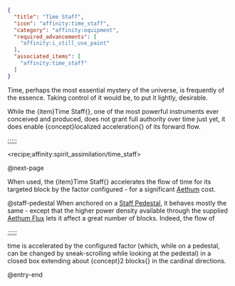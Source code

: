 ```json
{
  "title": "Time Staff",
  "icon": "affinity:time_staff",
  "category": "affinity:equipment",
  "required_advancements": [
    "affinity:i_still_use_paint"
  ],
  "associated_items": [
    "affinity:time_staff"
  ]
}
```

Time, perhaps the most essential mystery of the universe, is frequently of the essence. Taking control of it would be,
to put it lightly, desirable.


While the {item}Time Staff{}, one of the most powerful instruments ever conceived and produced, does not grant full
authority over time just yet, it does enable {concept}localized acceleration{} of its forward flow.

;;;;;

<recipe;affinity:spirit_assimilation/time_staff>

@next-page

When used, the {item}Time Staff{} accelerates the flow of time for its targeted block by the factor configured - for a
significant [Aethum](^affinity:aethum) cost.

@staff-pedestal
When anchored on a [Staff Pedestal](^affinity:staff_pedestal), it behaves mostly the same - except that the higher power density available
through the supplied [Aethum Flux](^affinity:aethum_flux) lets it affect a great number of blocks. Indeed, the flow of

;;;;;

time is accelerated by the configured factor (which, while on a pedestal, can be changed by sneak-scrolling while
looking at the pedestal) in a closed box extending about {concept}2 blocks{} in the cardinal directions.

@entry-end